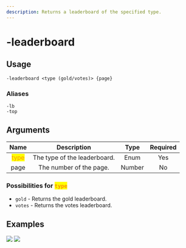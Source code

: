 ```yaml
---
description: Returns a leaderboard of the specified type.
---
```


# -leaderboard

## Usage

```
-leaderboard <type (gold/votes)> {page}
```

### Aliases

```
-lb
-top
```

## Arguments

| Name                                     | Description                  | Type     | Required |
| :--------------------------------------: | :--------------------------: | :------: | :------: |
| <mark style="color:#FA9405;">type</mark> | The type of the leaderboard. | Enum     | Yes      |
| page                                     | The number of the page.      | Number   | No       |

### Possibilities for <mark style="color:#FA9405;">`type`</mark>

- `gold` - Returns the gold leaderboard.
- `votes` - Returns the votes leaderboard.

## Examples

![](https://user-images.githubusercontent.com/111157596/294728625-84ecb5bf-889e-4846-b6f2-64592b1d4513.png)
![](https://user-images.githubusercontent.com/111157596/294728631-b29b2404-be9f-4edf-b7e7-6deb22073203.png)
